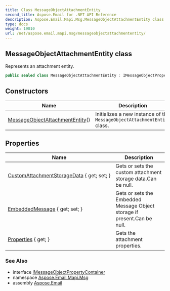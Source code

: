 ```yaml
---
title: Class MessageObjectAttachmentEntity
second_title: Aspose.Email for .NET API Reference
description: Aspose.Email.Mapi.Msg.MessageObjectAttachmentEntity class. Represents an attachment entity
type: docs
weight: 19010
url: /net/aspose.email.mapi.msg/messageobjectattachmententity/
---
```

## MessageObjectAttachmentEntity class

Represents an attachment entity.

```csharp
public sealed class MessageObjectAttachmentEntity : IMessageObjectPropertyContainer
```

## Constructors

| Name | Description |
| --- | --- |
| [MessageObjectAttachmentEntity](messageobjectattachmententity/)() | Initializes a new instance of the `MessageObjectAttachmentEntity` class. |

## Properties

| Name | Description |
| --- | --- |
| [CustomAttachmentStorageData](../../aspose.email.mapi.msg/messageobjectattachmententity/customattachmentstoragedata/) { get; set; } | Gets or sets the custom attachment storage data.Can be null. |
| [EmbeddedMessage](../../aspose.email.mapi.msg/messageobjectattachmententity/embeddedmessage/) { get; set; } | Gets or sets the Embedded Message Object storage if present.Can be null. |
| [Properties](../../aspose.email.mapi.msg/messageobjectattachmententity/properties/) { get; } | Gets the attachment properties. |

### See Also

* interface [IMessageObjectPropertyContainer](../imessageobjectpropertycontainer/)
* namespace [Aspose.Email.Mapi.Msg](../../aspose.email.mapi.msg/)
* assembly [Aspose.Email](../../)


